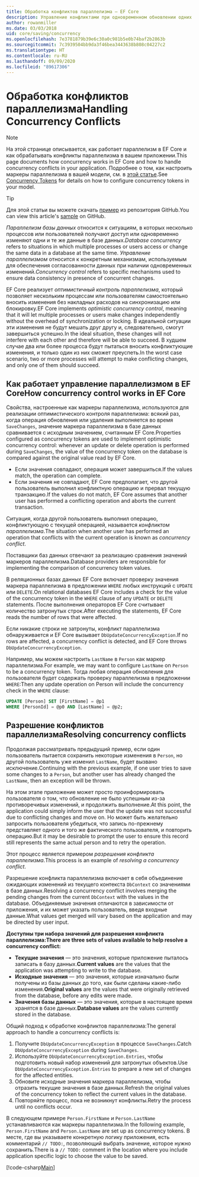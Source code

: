 ```yaml
---
title: Обработка конфликтов параллелизма — EF Core
description: Управление конфликтами при одновременном обновлении одних и тех же данных при использовании Entity Framework Core
author: rowanmiller
ms.date: 03/03/2018
uid: core/saving/concurrency
ms.openlocfilehash: 7e3781879b39e6c30a0c981b5e0b74baf2b2863b
ms.sourcegitcommit: 7c3939504bb9da3f46bea3443638b808c04227c2
ms.translationtype: HT
ms.contentlocale: ru-RU
ms.lasthandoff: 09/09/2020
ms.locfileid: "89617306"
---
```

# <a name="handling-concurrency-conflicts"></a><span data-ttu-id="a3f50-103">Обработка конфликтов параллелизма</span><span class="sxs-lookup"><span data-stu-id="a3f50-103">Handling Concurrency Conflicts</span></span>

> [!NOTE]
> <span data-ttu-id="a3f50-104">На этой странице описывается, как работает параллелизм в EF Core и как обрабатывать конфликты параллелизма в вашем приложении.</span><span class="sxs-lookup"><span data-stu-id="a3f50-104">This page documents how concurrency works in EF Core and how to handle concurrency conflicts in your application.</span></span> <span data-ttu-id="a3f50-105">Подробнее о том, как настроить маркеры параллелизма в вашей модели, см. в [этой статье](xref:core/modeling/concurrency).</span><span class="sxs-lookup"><span data-stu-id="a3f50-105">See [Concurrency Tokens](xref:core/modeling/concurrency) for details on how to configure concurrency tokens in your model.</span></span>

> [!TIP]
> <span data-ttu-id="a3f50-106">Для этой статьи вы можете скачать [пример](https://github.com/dotnet/EntityFramework.Docs/tree/master/samples/core/Saving/Concurrency/) из репозитория GitHub.</span><span class="sxs-lookup"><span data-stu-id="a3f50-106">You can view this article's [sample](https://github.com/dotnet/EntityFramework.Docs/tree/master/samples/core/Saving/Concurrency/) on GitHub.</span></span>

<span data-ttu-id="a3f50-107">_Параллелизм базы данных_ относится к ситуациям, в которых несколько процессов или пользователей получают доступ или одновременно изменяют одни и те же данные в базе данных.</span><span class="sxs-lookup"><span data-stu-id="a3f50-107">_Database concurrency_ refers to situations in which multiple processes or users access or change the same data in a database at the same time.</span></span> <span data-ttu-id="a3f50-108">_Управление параллелизмом_ относится к конкретным механизмам, используемым для обеспечения согласованности данных при наличии одновременных изменений.</span><span class="sxs-lookup"><span data-stu-id="a3f50-108">_Concurrency control_ refers to specific mechanisms used to ensure data consistency in presence of concurrent changes.</span></span>

<span data-ttu-id="a3f50-109">EF Core реализует _оптимистичный контроль параллелизма_, который позволяет нескольким процессам или пользователям самостоятельно вносить изменения без накладных расходов на синхронизацию или блокировку.</span><span class="sxs-lookup"><span data-stu-id="a3f50-109">EF Core implements _optimistic concurrency control_, meaning that it will let multiple processes or users make changes independently without the overhead of synchronization or locking.</span></span> <span data-ttu-id="a3f50-110">В идеальной ситуации эти изменения не будут мешать друг другу и, следовательно, смогут завершиться успешно.</span><span class="sxs-lookup"><span data-stu-id="a3f50-110">In the ideal situation, these changes will not interfere with each other and therefore will be able to succeed.</span></span> <span data-ttu-id="a3f50-111">В худшем случае два или более процесса будут пытаться вносить конфликтующие изменения, и только один из них сможет преуспеть.</span><span class="sxs-lookup"><span data-stu-id="a3f50-111">In the worst case scenario, two or more processes will attempt to make conflicting changes, and only one of them should succeed.</span></span>

## <a name="how-concurrency-control-works-in-ef-core"></a><span data-ttu-id="a3f50-112">Как работает управление параллелизмом в EF Core</span><span class="sxs-lookup"><span data-stu-id="a3f50-112">How concurrency control works in EF Core</span></span>

<span data-ttu-id="a3f50-113">Свойства, настроенные как маркеры параллелизма, используются для реализации оптимистического контроля параллелизма: всякий раз, когда операция обновления или удаления выполняется во время `SaveChanges`, значение маркера параллелизма в базе данных сравнивается с исходным значением, считанным EF Core.</span><span class="sxs-lookup"><span data-stu-id="a3f50-113">Properties configured as concurrency tokens are used to implement optimistic concurrency control: whenever an update or delete operation is performed during `SaveChanges`, the value of the concurrency token on the database is compared against the original value read by EF Core.</span></span>

- <span data-ttu-id="a3f50-114">Если значения совпадают, операция может завершиться.</span><span class="sxs-lookup"><span data-stu-id="a3f50-114">If the values match, the operation can complete.</span></span>
- <span data-ttu-id="a3f50-115">Если значения не совпадают, EF Core предполагает, что другой пользователь выполнил конфликтную операцию и прервал текущую транзакцию.</span><span class="sxs-lookup"><span data-stu-id="a3f50-115">If the values do not match, EF Core assumes that another user has performed a conflicting operation and aborts the current transaction.</span></span>

<span data-ttu-id="a3f50-116">Ситуация, когда другой пользователь выполнил операцию, конфликтующую с текущей операцией, называется _конфликтом параллелизма_.</span><span class="sxs-lookup"><span data-stu-id="a3f50-116">The situation when another user has performed an operation that conflicts with the current operation is known as _concurrency conflict_.</span></span>

<span data-ttu-id="a3f50-117">Поставщики баз данных отвечают за реализацию сравнения значений маркеров параллелизма.</span><span class="sxs-lookup"><span data-stu-id="a3f50-117">Database providers are responsible for implementing the comparison of concurrency token values.</span></span>

<span data-ttu-id="a3f50-118">В реляционных базах данных EF Core включает проверку значения маркера параллелизма в предложении `WHERE` любых инструкций с `UPDATE` или `DELETE`.</span><span class="sxs-lookup"><span data-stu-id="a3f50-118">On relational databases EF Core includes a check for the value of the concurrency token in the `WHERE` clause of any `UPDATE` or `DELETE` statements.</span></span> <span data-ttu-id="a3f50-119">После выполнения операторов EF Core считывает количество затронутых строк.</span><span class="sxs-lookup"><span data-stu-id="a3f50-119">After executing the statements, EF Core reads the number of rows that were affected.</span></span>

<span data-ttu-id="a3f50-120">Если никакие строки не затронуты, конфликт параллелизма обнаруживается и EF Core вызывает `DbUpdateConcurrencyException`.</span><span class="sxs-lookup"><span data-stu-id="a3f50-120">If no rows are affected, a concurrency conflict is detected, and EF Core throws `DbUpdateConcurrencyException`.</span></span>

<span data-ttu-id="a3f50-121">Например, мы можем настроить `LastName` в `Person` как маркер параллелизма.</span><span class="sxs-lookup"><span data-stu-id="a3f50-121">For example, we may want to configure `LastName` on `Person` to be a concurrency token.</span></span> <span data-ttu-id="a3f50-122">Тогда любая операция обновления для пользователя будет содержать проверку параллелизма в предложении `WHERE`:</span><span class="sxs-lookup"><span data-stu-id="a3f50-122">Then any update operation on Person will include the concurrency check in the `WHERE` clause:</span></span>

``` sql
UPDATE [Person] SET [FirstName] = @p1
WHERE [PersonId] = @p0 AND [LastName] = @p2;
```

## <a name="resolving-concurrency-conflicts"></a><span data-ttu-id="a3f50-123">Разрешение конфликтов параллелизма</span><span class="sxs-lookup"><span data-stu-id="a3f50-123">Resolving concurrency conflicts</span></span>

<span data-ttu-id="a3f50-124">Продолжая рассматривать предыдущий пример, если один пользователь пытается сохранить некоторые изменения в `Person`, но другой пользователь уже изменил `LastName`, будет вызвано исключение.</span><span class="sxs-lookup"><span data-stu-id="a3f50-124">Continuing with the previous example, if one user tries to save some changes to a `Person`, but another user has already changed the `LastName`, then an exception will be thrown.</span></span>

<span data-ttu-id="a3f50-125">На этом этапе приложение может просто проинформировать пользователя о том, что обновление не было успешным из-за противоречивых изменений, и продолжить выполнение.</span><span class="sxs-lookup"><span data-stu-id="a3f50-125">At this point, the application could simply inform the user that the update was not successful due to conflicting changes and move on.</span></span> <span data-ttu-id="a3f50-126">Но может быть желательно запросить пользователя убедиться, что запись по-прежнему представляет одного и того же фактического пользователя, и повторить операцию.</span><span class="sxs-lookup"><span data-stu-id="a3f50-126">But it may be desirable to prompt the user to ensure this record still represents the same actual person and to retry the operation.</span></span>

<span data-ttu-id="a3f50-127">Этот процесс является примером _разрешения конфликта параллелизма_.</span><span class="sxs-lookup"><span data-stu-id="a3f50-127">This process is an example of _resolving a concurrency conflict_.</span></span>

<span data-ttu-id="a3f50-128">Разрешение конфликта параллелизма включает в себя объединение ожидающих изменений из текущего контекста `DbContext` со значениями в базе данных.</span><span class="sxs-lookup"><span data-stu-id="a3f50-128">Resolving a concurrency conflict involves merging the pending changes from the current `DbContext` with the values in the database.</span></span> <span data-ttu-id="a3f50-129">Объединяемые значения отличаются в зависимости от приложения, и их может указать пользователь, введя входные данные.</span><span class="sxs-lookup"><span data-stu-id="a3f50-129">What values get merged will vary based on the application and may be directed by user input.</span></span>

<span data-ttu-id="a3f50-130">**Доступны три набора значений для разрешения конфликта параллелизма:**</span><span class="sxs-lookup"><span data-stu-id="a3f50-130">**There are three sets of values available to help resolve a concurrency conflict:**</span></span>

- <span data-ttu-id="a3f50-131">**Текущие значения** — это значения, которые приложение пыталось записать в базу данных.</span><span class="sxs-lookup"><span data-stu-id="a3f50-131">**Current values** are the values that the application was attempting to write to the database.</span></span>
- <span data-ttu-id="a3f50-132">**Исходные значения** — это значения, которые изначально были получены из базы данных до того, как были сделаны какие-либо изменения.</span><span class="sxs-lookup"><span data-stu-id="a3f50-132">**Original values** are the values that were originally retrieved from the database, before any edits were made.</span></span>
- <span data-ttu-id="a3f50-133">**Значения базы данных** — это значения, которые в настоящее время хранятся в базе данных.</span><span class="sxs-lookup"><span data-stu-id="a3f50-133">**Database values** are the values currently stored in the database.</span></span>

<span data-ttu-id="a3f50-134">Общий подход к обработке конфликтов параллелизма:</span><span class="sxs-lookup"><span data-stu-id="a3f50-134">The general approach to handle a concurrency conflicts is:</span></span>

1. <span data-ttu-id="a3f50-135">Получите `DbUpdateConcurrencyException` в процессе `SaveChanges`.</span><span class="sxs-lookup"><span data-stu-id="a3f50-135">Catch `DbUpdateConcurrencyException` during `SaveChanges`.</span></span>
2. <span data-ttu-id="a3f50-136">Используйте `DbUpdateConcurrencyException.Entries`, чтобы подготовить новый набор изменений для затронутых объектов.</span><span class="sxs-lookup"><span data-stu-id="a3f50-136">Use `DbUpdateConcurrencyException.Entries` to prepare a new set of changes for the affected entities.</span></span>
3. <span data-ttu-id="a3f50-137">Обновите исходные значения маркера параллелизма, чтобы отразить текущие значения в базе данных.</span><span class="sxs-lookup"><span data-stu-id="a3f50-137">Refresh the original values of the concurrency token to reflect the current values in the database.</span></span>
4. <span data-ttu-id="a3f50-138">Повторяйте процесс, пока не возникнут конфликты.</span><span class="sxs-lookup"><span data-stu-id="a3f50-138">Retry the process until no conflicts occur.</span></span>

<span data-ttu-id="a3f50-139">В следующем примере `Person.FirstName` и `Person.LastName` устанавливаются как маркеры параллелизма.</span><span class="sxs-lookup"><span data-stu-id="a3f50-139">In the following example, `Person.FirstName` and `Person.LastName` are set up as concurrency tokens.</span></span> <span data-ttu-id="a3f50-140">В месте, где вы указываете конкретную логику приложения, есть комментарий `// TODO:`, позволяющий выбрать значение, которое нужно сохранить.</span><span class="sxs-lookup"><span data-stu-id="a3f50-140">There is a `// TODO:` comment in the location where you include application specific logic to choose the value to be saved.</span></span>

[!code-csharp[Main](../../../samples/core/Saving/Concurrency/Sample.cs?name=ConcurrencyHandlingCode&highlight=34-35)]
